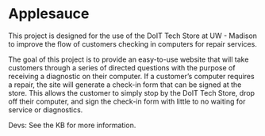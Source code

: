 # Applesauce

This project is designed for the use of the DoIT Tech Store at UW - Madison to
improve the flow of customers checking in computers for repair services.

The goal of this project is to provide an easy-to-use website that will take customers through a series of directed questions with the purpose of receiving a diagnostic on their computer. If a customer’s computer requires a repair, the site will generate a check-in form that can be signed at the store. This allows the customer to simply stop by the DoIT Tech Store, drop off their computer, and sign the check-in form with little to no waiting for service or diagnostics.

Devs: See the KB for more information.
